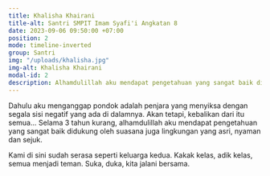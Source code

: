 ```yaml
---
title: Khalisha Khairani
title-alt: Santri SMPIT Imam Syafi'i Angkatan 8
date: 2023-09-06 09:50:00 +07:00
position: 2
mode: timeline-inverted
group: Santri
img: "/uploads/khalisha.jpg"
img-alt: Khalisha Khairani
modal-id: 2
description: Alhamdulillah aku mendapat pengetahuan yang sangat baik didukung oleh suasana juga lingkungan yang asri, nyaman dan sejuk.
---
```

Dahulu aku menganggap pondok adalah penjara yang menyiksa dengan segala sisi negatif yang ada di dalamnya. Akan tetapi, kebalikan dari itu semua... Selama 3 tahun kurang, alhamdulillah aku mendapat pengetahuan yang sangat baik didukung oleh suasana juga lingkungan yang asri, nyaman dan sejuk.

Kami di sini sudah serasa seperti keluarga kedua. Kakak kelas, adik kelas, semua menjadi teman. Suka, duka, kita jalani bersama.